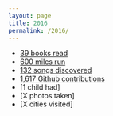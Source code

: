 ```yaml
---
layout: page
title: 2016
permalink: /2016/
---
```


- [39 books read](https://www.goodreads.com/user_challenges/3792425)
- [600 miles run](https://www.strava.com/athletes/3059489)
- [132 songs discovered](https://open.spotify.com/user/kevinbluer/playlist/5GnfRTSLjs4REdGpfXFOH8)
- [1,617 Github contributions](https://github.com/kevinbluer)
- [1 child had]
- [X photos taken]
- [X cities visited]